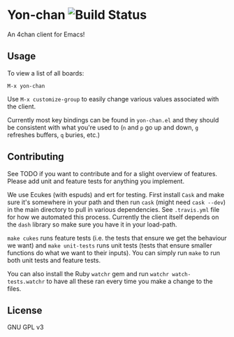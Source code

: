 Yon-chan ![Build Status](https://travis-ci.org/davexunit/yon-chan.png)
========

An 4chan client for Emacs!

Usage
-----

To view a list of all boards:

```
M-x yon-chan
```

Use `M-x customize-group` to easily change various values associated
with the client.

Currently most key bindings can be found in `yon-chan.el` and they
should be consistent with what you're used to (`n` and `p` go up and
down, `g` refreshes buffers, `q` buries, etc.)


Contributing
-------------

See TODO if you want to contribute and for a slight overview of
features. Please add unit and feature tests for anything you
implement.

We use Ecukes (with espuds) and ert for testing. First install `Cask`
and make sure it's somewhere in your path and then run `cask` (might
need `cask --dev`) in the main directory to pull in various
dependencies. See `.travis.yml` file for how we automated this
process. Currently the client itself depends on the `dash` library so
make sure you have it in your load-path.

`make cukes` runs feature tests (i.e. the tests that ensure we get
the behaviour we want) and `make unit-tests` runs unit tests
(tests that ensure smaller functions do what we want to their inputs).
You can simply run `make` to run both unit tests and feature tests.

You can also install the Ruby `watchr` gem and run `watchr
watch-tests.watchr` to have all these ran every time you make a change
to the files.

License
-------

GNU GPL v3
